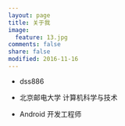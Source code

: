 ```yaml
---
layout: page
title: 关于我
image:
  feature: 13.jpg
comments: false
share: false
modified: 2016-11-16
---
```


- dss886

- 北京邮电大学 计算机科学与技术

- Android 开发工程师